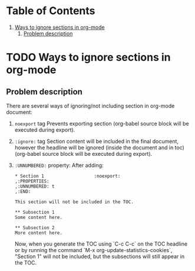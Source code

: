 
# Table of Contents

1.  [Ways to ignore sections in org-mode](#org1a4f1d1)
    1.  [Problem description](#org91dc173)



<a id="org1a4f1d1"></a>

# TODO Ways to ignore sections in org-mode


<a id="org91dc173"></a>

## Problem description

There are several ways of ignoring/not including section in org-mode
document:

1.  `noexport` tag
    Prevents exporting section (org-babel source block will be executed
    during export).

2.  `:ignore:` tag
    Section content will be included in the final document,
    however the headline will be ignored (inside the document and in toc)
    (org-babel source block will be executed during export).

3.  `:UNNUMBERED:` property:
    After adding:
    
        * Section 1                   :noexport:
        ,:PROPERTIES:
        ,:UNNUMBERED: t
        ,:END:
        
        This section will not be included in the TOC.
        
        ** Subsection 1
        Some content here.
        
        ** Subsection 2
        More content here.
    
    Now, when you generate the TOC using \`C-c C-c\` on the TOC headline
    or by running the command \`M-x org-update-statistics-cookies\`,
    "Section 1" will not be included, but the subsections will still
    appear in the TOC.

